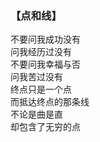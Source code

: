 ### 【点和线】

不要问我成功没有   
问我经历过没有   
不要问我幸福与否   
问我苦过没有   
终点只是一个点   
而抵达终点的那条线   
不论是曲是直   
却包含了无穷的点   
